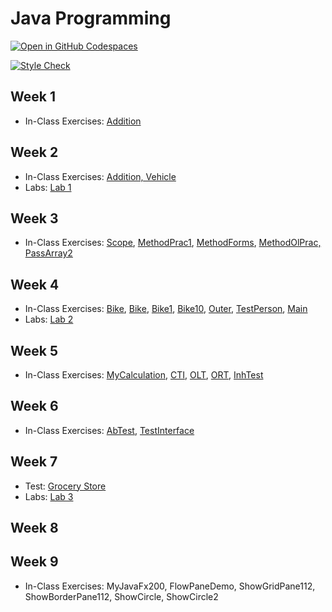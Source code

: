 # Java Programming

[![Open in GitHub Codespaces](https://github.com/codespaces/badge.svg)](https://codespaces.new/ttran375/comp228)

[![Style Check](https://github.com/ttran375/comp228/actions/workflows/main.yml/badge.svg)](https://github.com/ttran375/comp228/actions/workflows/main.yml)

## Week 1

- In-Class Exercises: [Addition](src/Module01)

## Week 2

- In-Class Exercises: [Addition, Vehicle](src/Module02)
- Labs: [Lab 1](https://github.com/ttran375/comp228-lab1)

## Week 3

- In-Class Exercises: [Scope](src/Module03/Week3FinalDemos1), [MethodPrac1](src/Module03/Week3FinalDemos3), [MethodForms](src/Module03/Week3FinalDemos4), [MethodOlPrac, PassArray2](src/Module03/Week3FinalDemos5)

## Week 4

- In-Class Exercises: [Bike](src/Module04/Week4ClassDemos1), [Bike](src/Module04/Week4ClassDemos2), [Bike1](src/Module04/Week4ClassDemos3), [Bike10](src/Module04/Week4ClassDemos4), [Outer](src/Module04/Week4ClassDemos6), [TestPerson](src/Module04/Week4ClassDemos7), [Main](src/Module04/Week4ClassDemos8)
- Labs: [Lab 2](https://github.com/ttran375/comp228-lab2)

## Week 5

- In-Class Exercises: [MyCalculation](src/Module05/MyCalculation), [CTI](src/Module05/CTI), [OLT](src/Module05/OLT), [ORT](src/Module05/ORT), [InhTest](src/Module05/InhTest)

## Week 6

- In-Class Exercises: [AbTest](src/Module06/ExamplesOfAbstractClassAndInterface1), [TestInterface](src/Module06/ExamplesOfAbstractClassAndInterface2)

## Week 7

- Test: [Grocery Store](https://github.com/ttran375/comp228-test1)
- Labs: [Lab 3](https://github.com/ttran375/comp228-lab3)

## Week 8

## Week 9

- In-Class Exercises: MyJavaFx200, FlowPaneDemo, ShowGridPane112, ShowBorderPane112, ShowCircle, ShowCircle2
